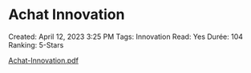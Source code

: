 # Achat Innovation

Created: April 12, 2023 3:25 PM
Tags: Innovation
Read: Yes
Durée: 104
Ranking: 5-Stars

[Achat-Innovation.pdf](Achat%20Innovation%201467413f26a04c50b08c3ada5533ec10/Achat-Innovation.pdf)